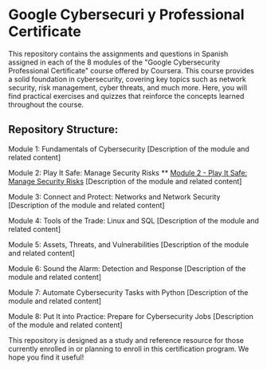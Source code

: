 # Google Cybersecuri y Professional Certificate
This repository contains the assignments and questions in Spanish assigned in each of the 8 modules of the "Google Cybersecurity Professional Certificate" course offered by Coursera. This course provides a solid foundation in cybersecurity, covering key topics such as network security, risk management, cyber threats, and much more. Here, you will find practical exercises and quizzes that reinforce the concepts learned throughout the course.

## Repository Structure:

Module 1: Fundamentals of Cybersecurity
[Description of the module and related content]

Module 2: Play It Safe: Manage Security Risks
** [Module 2 - Play It Safe: Manage Security Risks]([2.%20Play%20It%20Safe:%20Manage%20Security%20Risks/](https://github.com/Jose-Escamilla/Google-Cybersecuri-y-Professional-Certificate/tree/c10c391a2b2c3e73b8ab83244be02860bd7f9d1c/2.%20Play%20It%20Safe%20Manage%20Security%20Risks))
[Description of the module and related content]

Module 3: Connect and Protect: Networks and Network Security
[Description of the module and related content]

Module 4: Tools of the Trade: Linux and SQL
[Description of the module and related content]

Module 5: Assets, Threats, and Vulnerabilities
[Description of the module and related content]

Module 6: Sound the Alarm: Detection and Response
[Description of the module and related content]

Module 7: Automate Cybersecurity Tasks with Python
[Description of the module and related content]

Module 8: Put It into Practice: Prepare for Cybersecurity Jobs
[Description of the module and related content]

This repository is designed as a study and reference resource for those currently enrolled in or planning to enroll in this certification program. We hope you find it useful!
